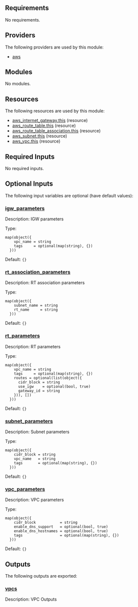 <!-- BEGIN_TF_DOCS -->
## Requirements

No requirements.

## Providers

The following providers are used by this module:

- <a name="provider_aws"></a> [aws](#provider\_aws)

## Modules

No modules.

## Resources

The following resources are used by this module:

- [aws_internet_gateway.this](https://registry.terraform.io/providers/hashicorp/aws/latest/docs/resources/internet_gateway) (resource)
- [aws_route_table.this](https://registry.terraform.io/providers/hashicorp/aws/latest/docs/resources/route_table) (resource)
- [aws_route_table_association.this](https://registry.terraform.io/providers/hashicorp/aws/latest/docs/resources/route_table_association) (resource)
- [aws_subnet.this](https://registry.terraform.io/providers/hashicorp/aws/latest/docs/resources/subnet) (resource)
- [aws_vpc.this](https://registry.terraform.io/providers/hashicorp/aws/latest/docs/resources/vpc) (resource)

## Required Inputs

No required inputs.

## Optional Inputs

The following input variables are optional (have default values):

### <a name="input_igw_parameters"></a> [igw\_parameters](#input\_igw\_parameters)

Description: IGW parameters

Type:

```hcl
map(object({
    vpc_name = string
    tags     = optional(map(string), {})
  }))
```

Default: `{}`

### <a name="input_rt_association_parameters"></a> [rt\_association\_parameters](#input\_rt\_association\_parameters)

Description: RT association parameters

Type:

```hcl
map(object({
    subnet_name = string
    rt_name     = string
  }))
```

Default: `{}`

### <a name="input_rt_parameters"></a> [rt\_parameters](#input\_rt\_parameters)

Description: RT parameters

Type:

```hcl
map(object({
    vpc_name = string
    tags     = optional(map(string), {})
    routes = optional(list(object({
      cidr_block = string
      use_igw    = optional(bool, true)
      gateway_id = string
    })), [])
  }))
```

Default: `{}`

### <a name="input_subnet_parameters"></a> [subnet\_parameters](#input\_subnet\_parameters)

Description: Subnet parameters

Type:

```hcl
map(object({
    cidr_block = string
    vpc_name   = string
    tags       = optional(map(string), {})
  }))
```

Default: `{}`

### <a name="input_vpc_parameters"></a> [vpc\_parameters](#input\_vpc\_parameters)

Description: VPC parameters

Type:

```hcl
map(object({
    cidr_block           = string
    enable_dns_support   = optional(bool, true)
    enable_dns_hostnames = optional(bool, true)
    tags                 = optional(map(string), {})
  }))
```

Default: `{}`

## Outputs

The following outputs are exported:

### <a name="output_vpcs"></a> [vpcs](#output\_vpcs)

Description: VPC Outputs
<!-- END_TF_DOCS -->